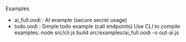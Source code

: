 Examples
- ai_full.oodi : AI example (secure secret usage)
- todo.oodi : Simple todo example (call endpoints)
Use CLI to compile examples:
node src/cli.js build src/examples/ai_full.oodi -o out-ai.js
